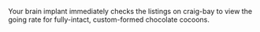 Your brain implant immediately checks the listings on craig-bay to view the going rate for fully-intact,
custom-formed chocolate cocoons.
